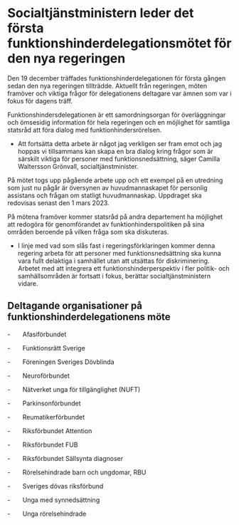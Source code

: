 # Socialtjänstministern leder det första funktionshinderdelegationsmötet för den nya regeringen

Den 19 december träffades funktionshinderdelegationen för första gången sedan den nya regeringen tillträdde. Aktuellt från regeringen, möten framöver och viktiga frågor för delegationens deltagare var ämnen som var i fokus för dagens träff.

Funktionshindersdelegationen är ett samordningsorgan för överläggningar och ömsesidig information för hela regeringen och en möjlighet för samtliga statsråd att föra dialog med funktionhindersrörelsen.

- Att fortsätta detta arbete är något jag verkligen ser fram emot och jag hoppas vi tillsammans kan skapa en bra dialog kring frågor som är särskilt viktiga för personer med funktionsnedsättning, säger Camilla Waltersson Grönvall, socialtjänstminister.

På mötet togs upp pågående arbete upp och ett exempel på en utredning som just nu pågår är översynen av huvudmannaskapet för personlig assistans och frågan om statligt huvudmannaskap. Uppdraget ska redovisas senast den 1 mars 2023.

På mötena framöver kommer statsråd på andra departement ha möjlighet att redogöra för genomförandet av funktionhinderspolitiken på sina områden beroende på vilken fråga som ska diskuteras.

- I linje med vad som slås fast i regeringsförklaringen kommer denna regering arbeta för att personer med funktionsnedsättning ska kunna vara fullt delaktiga i samhället utan att utsättas för diskriminering. Arbetet med att integrera ett funktionshinderperspektiv i fler politik- och samhällsområden är fortsatt i fokus, berättar socialtjänstministern vidare.

## Deltagande organisationer på funktionshinderdelegationens möte

-       Afasiförbundet

-       Funktionsrätt Sverige

-       Föreningen Sveriges Dövblinda

-       Neuroförbundet

-       Nätverket unga för tillgänglighet (NUFT)

-       Parkinsonförbundet

-       Reumatikerförbundet

-       Riksförbundet Attention

-       Riksförbundet FUB

-       Riksförbundet Sällsynta diagnoser

-       Rörelsehindrade barn och ungdomar, RBU

-       Sveriges dövas riksförbund

-       Unga med synnedsättning

-       Unga rörelsehindrade
